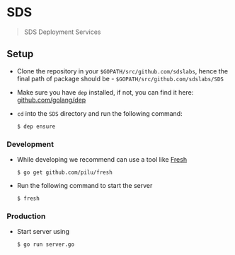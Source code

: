 # SDS

> SDS Deployment Services

## Setup

- Clone the repository in your `$GOPATH/src/github.com/sdslabs`, hence the final path of package should be - `$GOPATH/src/github.com/sdslabs/SDS`

- Make sure you have `dep` installed, if not, you can find it here: [github.com/golang/dep](https://github.com/golang/dep)

- `cd` into the `SDS` directory and run the following command:
  ```shell
  $ dep ensure
  ```

### Development

- While developing we recommend can use a tool like [Fresh](https://github.com/pilu/fresh)

  ```shell
  $ go get github.com/pilu/fresh
  ```

- Run the following command to start the server
  ```shell
  $ fresh
  ```

### Production

- Start server using
  ```shell
  $ go run server.go
  ```
